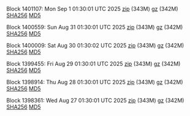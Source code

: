 Block 1401107: Mon Sep  1 01:30:01 UTC 2025 [zip](https://files.01coin.io/mainnet/2025-09-01/bootstrap.dat.zip) (343M) [gz](https://files.01coin.io/mainnet/2025-09-01/bootstrap.dat.tar.gz) (342M) [SHA256](https://files.01coin.io/mainnet/2025-09-01/sha256.txt) [MD5](https://files.01coin.io/mainnet/2025-09-01/md5.txt)

Block 1400559: Sun Aug 31 01:30:01 UTC 2025 [zip](https://files.01coin.io/mainnet/2025-08-31/bootstrap.dat.zip) (343M) [gz](https://files.01coin.io/mainnet/2025-08-31/bootstrap.dat.tar.gz) (342M) [SHA256](https://files.01coin.io/mainnet/2025-08-31/sha256.txt) [MD5](https://files.01coin.io/mainnet/2025-08-31/md5.txt)

Block 1400009: Sat Aug 30 01:30:02 UTC 2025 [zip](https://files.01coin.io/mainnet/2025-08-30/bootstrap.dat.zip) (343M) [gz](https://files.01coin.io/mainnet/2025-08-30/bootstrap.dat.tar.gz) (342M) [SHA256](https://files.01coin.io/mainnet/2025-08-30/sha256.txt) [MD5](https://files.01coin.io/mainnet/2025-08-30/md5.txt)

Block 1399455: Fri Aug 29 01:30:01 UTC 2025 [zip](https://files.01coin.io/mainnet/2025-08-29/bootstrap.dat.zip) (343M) [gz](https://files.01coin.io/mainnet/2025-08-29/bootstrap.dat.tar.gz) (342M) [SHA256](https://files.01coin.io/mainnet/2025-08-29/sha256.txt) [MD5](https://files.01coin.io/mainnet/2025-08-29/md5.txt)

Block 1398914: Thu Aug 28 01:30:01 UTC 2025 [zip](https://files.01coin.io/mainnet/2025-08-28/bootstrap.dat.zip) (343M) [gz](https://files.01coin.io/mainnet/2025-08-28/bootstrap.dat.tar.gz) (342M) [SHA256](https://files.01coin.io/mainnet/2025-08-28/sha256.txt) [MD5](https://files.01coin.io/mainnet/2025-08-28/md5.txt)

Block 1398361: Wed Aug 27 01:30:01 UTC 2025 [zip](https://files.01coin.io/mainnet/2025-08-27/bootstrap.dat.zip) (343M) [gz](https://files.01coin.io/mainnet/2025-08-27/bootstrap.dat.tar.gz) (342M) [SHA256](https://files.01coin.io/mainnet/2025-08-27/sha256.txt) [MD5](https://files.01coin.io/mainnet/2025-08-27/md5.txt)
